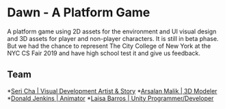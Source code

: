 # Dawn - A Platform Game

A platform game using 2D assets for the environment and UI visual design and 3D assets for player and non-player characters. It is still in beta phase. But we had the chance to represent The City College of New York at the NYC CS Fair 2019 and have high school test it and give us feedback.

## Team

*[Seri Cha | Visual Development Artist & Story](https://www.behance.net/sericha)
*[Arsalan Malik | 3D Modeler](https://www.behance.net/malarsalan)
*[Donald Jenkins | Animator](https://www.behance.net/stockjr976225)
*[Laisa Barros | Unity Programmer/Developer](https://www.linkedin.com/in/laisa-barros)
